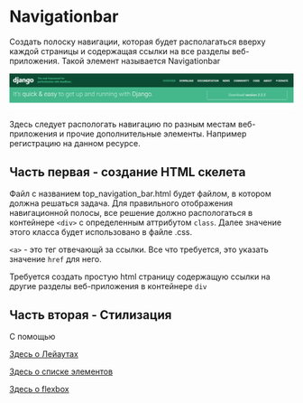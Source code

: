 # Navigationbar

Создать полоску навигации, которая будет располагаться вверху каждой страницы и содержащая ссылки на все разделы веб-приложения. Такой элемент называется Navigationbar

![](res/NavigationBarPic_1.PNG)

Здесь следует распологать навигацию по разным местам веб-приложения и прочие дополнительные элементы. Например регистрацию на данном ресурсе.

## Часть первая - создание HTML скелета

Файл с названием top_navigation_bar.html будет файлом, в котором должна решаться задача. Для правильного отображения навигационной полосы, все решение должно распологаться в контейнере `<div>` с определенным аттрибутом `class`. Далее значение этого класса будет использовано в файле .css. 

`<a>` - это тег отвечающй за ссылки. Все что требуется,  это указать значение `href` для него.  

Требуется создать простую html страницу содержащую ссылки на другие разделы веб-приложения в контейнере `div`

## Часть вторая - Стилизация

С помощью 


[Здесь о Лейаутах](https://developer.mozilla.org/ru/docs/Learn/CSS/CSS_layout)

[Здесь о списке элементов](https://www.w3schools.com/css/css_navbar.asp)

[Здесь о flexbox](https://developer.mozilla.org/ru/docs/Learn/CSS/CSS_layout/Flexbox)